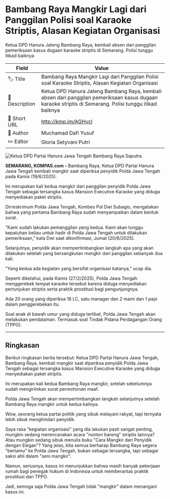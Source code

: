 # Bambang Raya Mangkir Lagi dari Panggilan Polisi soal Karaoke Striptis, Alasan Kegiatan Organisasi

Ketua DPD Hanura Jateng Bambang Raya, kembali absen dari panggilan pemeriksaan kasus dugaan karaoke striptis di Semarang. Polisi tunggu itikad baiknya

| Field         | Value                                                       |
|---------------|-------------------------------------------------------------|
| 🏷️ Title       | Bambang Raya Mangkir Lagi dari Panggilan Polisi soal Karaoke Striptis, Alasan Kegiatan Organisasi |
| 📝 Description | Ketua DPD Hanura Jateng Bambang Raya, kembali absen dari panggilan pemeriksaan kasus dugaan karaoke striptis di Semarang. Polisi tunggu itikad baiknya |
| 🔗 Short URL   | http://kmp.im/AGHvcl |
| 👤 Author      | Muchamad Dafi Yusuf |
| ✏️ Editor      | Gloria Setyvani Putri |

![Ketua DPD Partai Hanura Jawa Tengah Bambang Raya Saputra.](https://asset.kompas.com/crops/I0JzrIoLt7eKA4AhqFAUp3M6fR0=/27x78:857x631/750x500/data/photo/2024/07/28/66a57a9d6a933.jpg)

**SEMARANG, KOMPAS.com -** Bambang Raya, Ketua DPD Partai Hanura Jawa Tengah kembali mangkir saat diperiksa penyidik Polda Jawa Tengah pada Kamis (19/6/2025).

Ini merupakan kali kedua mangkir dari panggilan penyidik Polda Jawa Tengah sebagai tersangka kasus Mansion Executive Karaoke yang diduga menyediakan paket striptis.

Dirreskrimum Polda Jawa Tengah, Kombes Pol Dwi Subagio, mengatakan bahwa yang pertama Bambang Raya sudah menyampaikan dalam bentuk surat.

\"Kami sudah lakukan pemanggilan yang kedua. Kami akan tunggu kepatuhan beliau untuk hadir di Polda Jawa Tengah untuk dilakukan pemeriksaan,\" kata Dwi saat dikonfirmasi, Jumat (20/6/2025).

Selanjutnya, penyidik akan mempertimbangkan langkah apa yang akan dilakukan setelah yang bersangkutan mangkir dari panggilan sebanyak dua kali.

\"Yang kedua ada kegiatan yang bersifat organisasi katanya,\" ucap dia.

Seperti diketahui, pada Kamis (27/2/2025), Polda Jawa Tengah menggerebek tempat karaoke tersebut karena diduga menyediakan pertunjukan striptis serta praktik prostitusi bagi pengunjungnya.

Ada 20 orang yang diperiksa 16 LC, satu manager dan 2 mami dan 1 papi dalam penggerebekan itu.

Soal anak di bawah umur yang diduga terlibat, Polda Jawa Tengah akan melakukan pendalaman. Termasuk soal Tindak Pidana Perdagangan Orang (TPPO).

---
## Ringkasan

Berikut ringkasan berita tersebut: Ketua DPD Partai Hanura Jawa Tengah, Bambang Raya, kembali mangkir saat diperiksa penyidik Polda Jawa Tengah sebagai tersangka kasus Mansion Executive Karaoke yang diduga menyediakan paket striptis.

 Ini merupakan kali kedua Bambang Raya mangkir, setelah sebelumnya sudah mengirimkan surat permohonan maaf.

 Polda Jawa Tengah akan mempertimbangkan langkah selanjutnya setelah Bambang Raya mangkir untuk kedua kalinya.



Wow, seorang ketua partai politik yang sibuk melayani rakyat, tapi ternyata lebih sibuk menghindari penyidik.

 Saya rasa "kegiatan organisasi" yang dia lakukan pasti sangat penting, mungkin sedang merencanakan acara "nonton bareng" striptis lainnya? Atau mungkin sedang sibuk menulis buku "Cara Mangkir dari Penyidik dengan Elegan"? Yang jelas, kita semua berharap Bambang Raya segera "bertamu" ke Polda Jawa Tengah, bukan sebagai tersangka, tapi sebagai saksi ahli dalam "seni mangkir".

 Namun, seriusnya, kasus ini menunjukkan bahwa masih banyak pekerjaan rumah bagi penegak hukum di Indonesia untuk memberantas praktik prostitusi dan TPPO.

 Jadi, semoga saja Polda Jawa Tengah tidak "mangkir" dalam menangani kasus ini.
